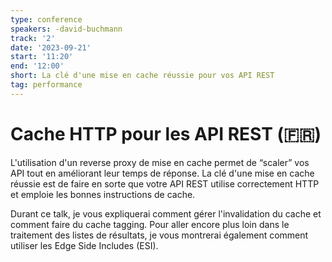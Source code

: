 ```yaml
---
type: conference
speakers: -david-buchmann
track: '2'
date: '2023-09-21'
start: '11:20'
end: '12:00'
short: La clé d'une mise en cache réussie pour vos API REST
tag: performance
---
```


# Cache HTTP pour les API REST (🇫🇷)

L'utilisation d'un reverse proxy de mise en cache permet de “scaler” vos API tout en améliorant leur temps de réponse. La clé d'une mise en cache réussie est de faire en sorte que votre API REST utilise correctement HTTP et emploie les bonnes instructions de cache.

Durant ce talk, je vous expliquerai comment gérer l'invalidation du cache et comment faire du cache tagging. Pour aller encore plus loin dans le traitement des listes de résultats, je vous montrerai également comment utiliser les Edge Side Includes (ESI).
